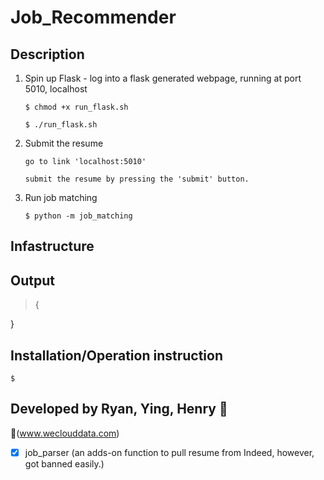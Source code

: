 # Job_Recommender

## Description

1. Spin up Flask - log into a flask generated webpage, running at port 5010, localhost 

       $ chmod +x run_flask.sh
    
       $ ./run_flask.sh

2. Submit the resume

       go to link 'localhost:5010'
       
       submit the resume by pressing the 'submit' button. 

3. Run job matching
    
       $ python -m job_matching

## Infastructure

    
## Output
    
> {
    
}

## Installation/Operation instruction

    $ 

## Developed by Ryan, Ying, Henry :koala: 

:link:(www.weclouddata.com)

- [x] job_parser (an adds-on function to pull resume from Indeed, however, got banned easily.)
